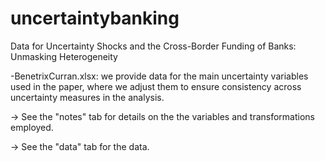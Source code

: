 # uncertaintybanking
Data for Uncertainty Shocks and the Cross-Border Funding of Banks: Unmasking Heterogeneity

-BenetrixCurran.xlsx: we provide data for the main uncertainty variables used in the paper, where we adjust them to ensure consistency across uncertainty measures in the analysis. 

-> See the "notes" tab for details on the the variables and transformations employed.

-> See the "data" tab for the data.
